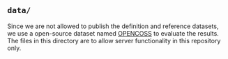 
## `data/`

Since we are not allowed to publish the definition and reference datasets, we use a open-source dataset named [OPENCOSS](https://sites.google.com/site/svvregice/evaluation) to evaluate the results. The files in this
directory are to allow server functionality in this repository only.